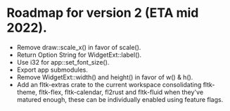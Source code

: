 # Roadmap for version 2 (ETA mid 2022). 

- Remove draw::scale_x() in favor of scale(). 
- Return Option String for WidgetExt::label(). 
- Use i32 for app::set_font_size(). 
- Export app submodules. 
- Remove WidgetExt::width() and height() in favor of w() & h(). 
- Add an fltk-extras crate to the current workspace consolidating fltk-theme, fltk-flex, fltk-calendar, fl2rust and fltk-fluid when they've matured enough, these can be individually enabled using feature flags.  
